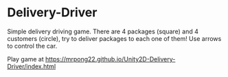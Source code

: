 # Delivery-Driver
 
Simple delivery driving game. There are 4 packages (square) and 4 customers (circle), try to deliver packages to each one of them! Use arrows to control the car.

Play game at https://mrpong22.github.io/Unity2D-Delivery-Driver/index.html
